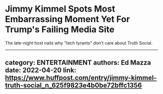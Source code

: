 # Jimmy Kimmel Spots Most Embarrassing Moment Yet For Trump's Failing Media Site

The late-night host nails why "tech tyrants" don't care about Truth Social.

---
category: ENTERTAINMENT
authors: Ed Mazza
date: 2022-04-20
link: https://www.huffpost.com/entry/jimmy-kimmel-truth-social_n_625f9823e4b0be72bffc1356
---
